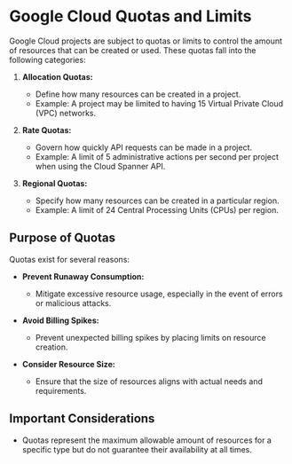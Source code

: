 # Google Cloud Quotas and Limits

Google Cloud projects are subject to quotas or limits to control the amount of resources that can be created or used. These quotas fall into the following categories:

1. **Allocation Quotas:**
   - Define how many resources can be created in a project.
   - Example: A project may be limited to having 15 Virtual Private Cloud (VPC) networks.

2. **Rate Quotas:**
   - Govern how quickly API requests can be made in a project.
   - Example: A limit of 5 administrative actions per second per project when using the Cloud Spanner API.

3. **Regional Quotas:**
   - Specify how many resources can be created in a particular region.
   - Example: A limit of 24 Central Processing Units (CPUs) per region.

## Purpose of Quotas

Quotas exist for several reasons:

- **Prevent Runaway Consumption:**
  - Mitigate excessive resource usage, especially in the event of errors or malicious attacks.

- **Avoid Billing Spikes:**
  - Prevent unexpected billing spikes by placing limits on resource creation.

- **Consider Resource Size:**
  - Ensure that the size of resources aligns with actual needs and requirements.

## Important Considerations

- Quotas represent the maximum allowable amount of resources for a specific type but do not guarantee their availability at all times.

